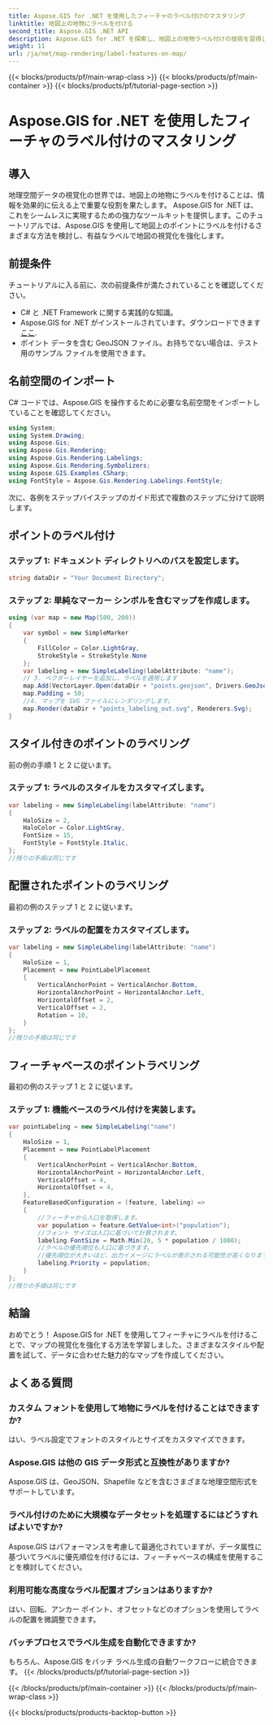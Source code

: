 ```yaml
---
title: Aspose.GIS for .NET を使用したフィーチャのラベル付けのマスタリング
linktitle: 地図上の地物にラベルを付ける
second_title: Aspose.GIS .NET API
description: Aspose.GIS for .NET を探索し、地図上の地物ラベル付けの技術を習得してください。地理空間の視覚化を簡単に強化します。 #アスポーズ #GIS
weight: 11
url: /ja/net/map-rendering/label-features-on-map/
---
```


{{< blocks/products/pf/main-wrap-class >}}
{{< blocks/products/pf/main-container >}}
{{< blocks/products/pf/tutorial-page-section >}}

# Aspose.GIS for .NET を使用したフィーチャのラベル付けのマスタリング

## 導入
地理空間データの視覚化の世界では、地図上の地物にラベルを付けることは、情報を効果的に伝える上で重要な役割を果たします。 Aspose.GIS for .NET は、これをシームレスに実現するための強力なツールキットを提供します。このチュートリアルでは、Aspose.GIS を使用して地図上のポイントにラベルを付けるさまざまな方法を検討し、有益なラベルで地図の視覚化を強化します。
## 前提条件
チュートリアルに入る前に、次の前提条件が満たされていることを確認してください。
- C# と .NET Framework に関する実践的な知識。
-  Aspose.GIS for .NET がインストールされています。ダウンロードできます[ここ](https://releases.aspose.com/gis/net/).
- ポイント データを含む GeoJSON ファイル。お持ちでない場合は、テスト用のサンプル ファイルを使用できます。
## 名前空間のインポート
C# コードでは、Aspose.GIS を操作するために必要な名前空間をインポートしていることを確認してください。
```csharp
using System;
using System.Drawing;
using Aspose.Gis;
using Aspose.Gis.Rendering;
using Aspose.Gis.Rendering.Labelings;
using Aspose.Gis.Rendering.Symbolizers;
using Aspose.GIS.Examples.CSharp;
using FontStyle = Aspose.Gis.Rendering.Labelings.FontStyle;
```
次に、各例をステップバイステップのガイド形式で複数のステップに分けて説明します。
##  ポイントのラベル付け

### ステップ 1: ドキュメント ディレクトリへのパスを設定します。
```csharp
string dataDir = "Your Document Directory";
```
### ステップ 2: 単純なマーカー シンボルを含むマップを作成します。
```csharp
using (var map = new Map(500, 200))
{
    var symbol = new SimpleMarker
    {
        FillColor = Color.LightGray,
        StrokeStyle = StrokeStyle.None
    };
    var labeling = new SimpleLabeling(labelAttribute: "name");
    // 3. ベクターレイヤーを追加し、ラベルを適用します
    map.Add(VectorLayer.Open(dataDir + "points.geojson", Drivers.GeoJson), symbol, labeling);
    map.Padding = 50;
    //4. マップを SVG ファイルにレンダリングします。
    map.Render(dataDir + "points_labeling_out.svg", Renderers.Svg);
}
```
## スタイル付きのポイントのラベリング

前の例の手順 1 と 2 に従います。

### ステップ 1: ラベルのスタイルをカスタマイズします。
```csharp
var labeling = new SimpleLabeling(labelAttribute: "name")
{
    HaloSize = 2,
    HaloColor = Color.LightGray,
    FontSize = 15,
    FontStyle = FontStyle.Italic,
};
//残りの手順は同じです
```
## 配置されたポイントのラベリング

最初の例のステップ 1 と 2 に従います。
### ステップ 2: ラベルの配置をカスタマイズします。
```csharp
var labeling = new SimpleLabeling(labelAttribute: "name")
{
    HaloSize = 1,
    Placement = new PointLabelPlacement
    {
        VerticalAnchorPoint = VerticalAnchor.Bottom,
        HorizontalAnchorPoint = HorizontalAnchor.Left,
        HorizontalOffset = 2,
        VerticalOffset = 2,
        Rotation = 10,
    }
};
//残りの手順は同じです
```
## フィーチャベースのポイントラベリング

最初の例のステップ 1 と 2 に従います。

### ステップ 1: 機能ベースのラベル付けを実装します。
```csharp
var pointLabeling = new SimpleLabeling("name")
{
    HaloSize = 1,
    Placement = new PointLabelPlacement
    {
        VerticalAnchorPoint = VerticalAnchor.Bottom,
        HorizontalAnchorPoint = HorizontalAnchor.Left,
        VerticalOffset = 4,
        HorizontalOffset = 4,
    },
    FeatureBasedConfiguration = (feature, labeling) =>
    {
        //フィーチャから人口を取得します。
        var population = feature.GetValue<int>("population");
        //フォント サイズは人口に基づいて計算されます。
        labeling.FontSize = Math.Min(20, 5 * population / 1000);
        //ラベルの優先順位も人口に基づきます。
        //優先順位が大きいほど、出力イメージにラベルが表示される可能性が高くなります。
        labeling.Priority = population;
    }
};
//残りの手順は同じです
```
## 結論
おめでとう！ Aspose.GIS for .NET を使用してフィーチャにラベルを付けることで、マップの視覚化を強化する方法を学習しました。さまざまなスタイルや配置を試して、データに合わせた魅力的なマップを作成してください。
## よくある質問
### カスタム フォントを使用して地物にラベルを付けることはできますか?
はい、ラベル設定でフォントのスタイルとサイズをカスタマイズできます。
### Aspose.GIS は他の GIS データ形式と互換性がありますか?
Aspose.GIS は、GeoJSON、Shapefile などを含むさまざまな地理空間形式をサポートしています。
### ラベル付けのために大規模なデータセットを処理するにはどうすればよいですか?
Aspose.GIS はパフォーマンスを考慮して最適化されていますが、データ属性に基づいてラベルに優先順位を付けるには、フィーチャベースの構成を使用することを検討してください。
### 利用可能な高度なラベル配置オプションはありますか?
はい、回転、アンカー ポイント、オフセットなどのオプションを使用してラベルの配置を微調整できます。
### バッチプロセスでラベル生成を自動化できますか?
もちろん、Aspose.GIS をバッチ ラベル生成の自動ワークフローに統合できます。
{{< /blocks/products/pf/tutorial-page-section >}}

{{< /blocks/products/pf/main-container >}}
{{< /blocks/products/pf/main-wrap-class >}}

{{< blocks/products/products-backtop-button >}}
